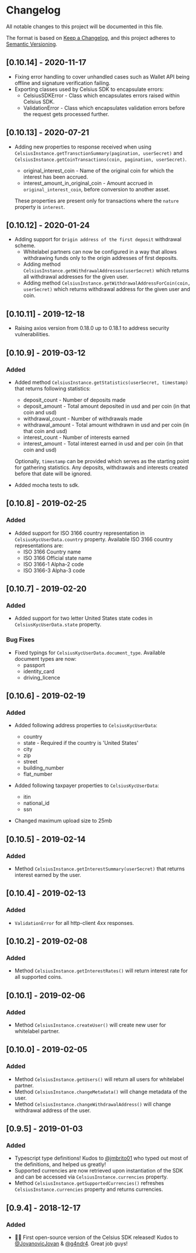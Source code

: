 # Changelog
All notable changes to this project will be documented in this file.

The format is based on [Keep a Changelog](https://keepachangelog.com/en/1.0.0/),
and this project adheres to [Semantic Versioning](https://semver.org/spec/v2.0.0.html).

## [0.10.14] - 2020-11-17
- Fixing error handling to cover unhandled cases such as Wallet API being offline and signature verification failing.
- Exporting classes used by Celsius SDK to encapsulate errors:
    * CelsiusSDKError - Class which encapsulates errors raised within Celsius SDK.
    * ValidationError - Class which encapsulates validation errors before the request gets processed further.

## [0.10.13] - 2020-07-21
- Adding new properties to response received when using ```CelsiusInstance.getTransctionSummary(pagination, userSecret)``` and ```CelsiusInstance.getCoinTransactions(coin, pagination, userSecret)```.
    * original_interest_coin - Name of the original coin for which the interest has been accrued.
    * interest_amount_in_original_coin - Amount accrued in `original_interest_coin`, before conversion to another asset. 
  
  These properties are present only for transactions where the `nature` property is `interest`.

## [0.10.12] - 2020-01-24
- Adding support for `Origin address of the first deposit` withdrawal scheme.
    * Whitelabel partners can now be configured in a way that allows withdrawing funds only to the origin addresses of first deposits.
    * Adding method ```CelsiusInstance.getWithdrawalAddresses(userSecret)``` which returns all withdrawal addresses for the given user.
    * Adding method ```CelsiusInstance.getWithdrawalAddressForCoin(coin, userSecret)``` which returns withdrawal address for the given user and coin.

## [0.10.11] - 2019-12-18
- Raising axios version from 0.18.0 up to 0.18.1 to address security vulnerabilities.

## [0.10.9] - 2019-03-12
### Added
-   Added method ```CelsiusInstance.getStatistics(userSecret, timestamp)``` that returns following statistics:
    * deposit_count - Number of deposits made
    * deposit_amount - Total amount deposited in usd and per coin (in that coin and usd)
    * withdrawal_count - Number of withdrawals made
    * withdrawal_amount - Total amount withdrawn in usd and per coin (in that coin and usd)
    * interest_count - Number of interests earned
    * interest_amount - Total interest earned in usd and per coin (in that coin and usd)
    
    Optionally, ```timestamp``` can be provided which serves as the starting point for gathering statistics.
    Any deposits, withdrawals and interests created before that date will be ignored.
-   Added mocha tests to sdk.

## [0.10.8] - 2019-02-25
### Added
-   Added support for ISO 3166 country representation in ```CelsiusKycUserData.country``` property.
    Available ISO 3166 country representations are:
    * ISO 3166 Country name
    * ISO 3166 Official state name
    * ISO 3166-1 Alpha-2 code
    * ISO 3166-3 Alpha-3 code
    
## [0.10.7] - 2019-02-20
### Added
-   Added support for two letter United States state codes in ```CelsiusKycUserData.state``` property.
### Bug Fixes
-   Fixed typings for ```CelsiusKycUserData.document_type```. Available document types are now:
    * passport
    * identity_card
    * driving_licence
## [0.10.6] - 2019-02-19
### Added
-   Added following address properties to ```CelsiusKycUserData```:
    * country
    * state - Required if the country is 'United States'
    * city
    * zip
    * street
    * building_number
    * flat_number
    
-   Added following taxpayer properties to ```CelsiusKycUserData```:
    * itin
    * national_id
    * ssn
    
-   Changed maximum upload size to 25mb

## [0.10.5] - 2019-02-14
### Added
-   Method ```CelsiusInstance.getInterestSummary(userSecret)``` that returns interest earned by the user.

## [0.10.4] - 2019-02-13
### Added
- `ValidationError` for all http-client 4xx responses.

## [0.10.2] - 2019-02-08
### Added
-   Method ```CelsiusInstance.getInterestRates()``` will return interest rate for all supported coins.

## [0.10.1] - 2019-02-06
### Added
-   Method ```CelsiusInstance.createUser()``` will create new user for whitelabel partner.

## [0.10.0] - 2019-02-05
### Added
-   Method ```CelsiusInstance.getUsers()``` will return all users for whitelabel partner.
-   Method ```CelsiusInstance.changeMetadata()``` will change metadata of the user.
-   Method ```CelsiusInstance.changeWithdrawalAddress()``` will change withdrawal address of the user.

## [0.9.5] - 2019-01-03
### Added
-   Typescript type definitions! Kudos to [@jmbrito01](https://github.com/jmbrito01) who typed out most of the definitions, and helped us greatly!
-   Supported currencies are now retrieved upon instantiation of the SDK and can be accessed via ```CelsiusInstance.currencies``` property.
-   Method ```CelsiusInstance.getSupportedCurrencies()``` refreshes ```CelsiusInstance.currencies``` property and returns currencies.

## [0.9.4] - 2018-12-17
### Added
- 🚢🍾  First open-source version of the Celsius SDK released! Kudos to [@JovanovicJovan](https://github.com/JovanovicJovan) & [@g4ndr4](https://github.com/g4ndr4). Great job guys!

